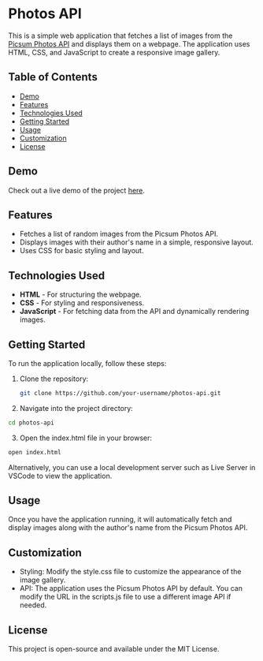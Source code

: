 # Photos API

This is a simple web application that fetches a list of images from the [Picsum Photos API](https://picsum.photos/) and displays them on a webpage. The application uses HTML, CSS, and JavaScript to create a responsive image gallery.

## Table of Contents

- [Demo](#demo)
- [Features](#features)
- [Technologies Used](#technologies-used)
- [Getting Started](#getting-started)
- [Usage](#usage)
- [Customization](#customization)
- [License](#license)

## Demo

Check out a live demo of the project [here](http://127.0.0.1:5500/index.html).

## Features

- Fetches a list of random images from the Picsum Photos API.
- Displays images with their author's name in a simple, responsive layout.
- Uses CSS for basic styling and layout.

## Technologies Used

- **HTML** - For structuring the webpage.
- **CSS** - For styling and responsiveness.
- **JavaScript** - For fetching data from the API and dynamically rendering images.

## Getting Started

To run the application locally, follow these steps:

1. Clone the repository:

   ```bash
   git clone https://github.com/your-username/photos-api.git
   ```
2. Navigate into the project directory:
  ```bash
  cd photos-api
  ```
3. Open the index.html file in your browser:
  ```bash
open index.html
  ```
Alternatively, you can use a local development server such as Live Server in VSCode to view the application.
## Usage
Once you have the application running, it will automatically fetch and display images along with the author's name from the Picsum Photos API.

## Customization
- Styling: Modify the style.css file to customize the appearance of the image gallery.
- API: The application uses the Picsum Photos API by default. You can modify the URL in the scripts.js file to use a different image API if needed.

## License
This project is open-source and available under the MIT License.
